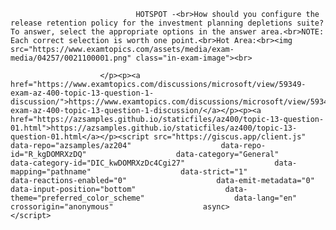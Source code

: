 <p class="card-text">
							
								HOTSPOT -<br>How should you configure the release retention policy for the investment planning depletions suite? To answer, select the appropriate options in the answer area.<br>NOTE: Each correct selection is worth one point.<br>Hot Area:<br><img src="https://www.examtopics.com/assets/media/exam-media/04257/0021100001.png" class="in-exam-image"><br>
							
						</p><p><a href="https://www.examtopics.com/discussions/microsoft/view/59349-exam-az-400-topic-13-question-1-discussion/">https://www.examtopics.com/discussions/microsoft/view/59349-exam-az-400-topic-13-question-1-discussion/</a></p><p><a href="https://azsamples.github.io/staticfiles/az400/topic-13-question-01.html">https://azsamples.github.io/staticfiles/az400/topic-13-question-01.html</a></p><script src="https://giscus.app/client.js"                    data-repo="azsamples/az204"                    data-repo-id="R_kgDOMRXzDQ"                    data-category="General"                    data-category-id="DIC_kwDOMRXzDc4Cgi27"                    data-mapping="pathname"                    data-strict="1"                    data-reactions-enabled="0"                    data-emit-metadata="0"                    data-input-position="bottom"                    data-theme="preferred_color_scheme"                    data-lang="en"                    crossorigin="anonymous"                    async>                    </script>